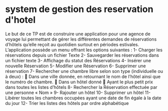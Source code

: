 # system de gestion des reservation d'hotel 
 Le but de ce TP est de construire une application pour une agence de voyage lui permettant de gérer les différentes demandes de réservations d’hôtels qu’elle reçoit au quotidien surtout en périodes estivales. L’application possède un menu offrant les options suivantes : 1- Charger les réservations depuis un fichier Texte 2- Sauvegarder les réservations dans un fichier texte 3- Affichage du statut des Réservations 4- Insérer une nouvelle Réservation 5- Modifier une Réservation 6- Supprimer une réservation 7- Rechercher une chambre libre selon son type (individuelle ou à deux) :  Dans une ville donnée, en retournant le nom de l’hôtel ainsi que le numéro de chambre.  Dans un hôtel donné  Ayant le plus petit prix dans toutes les listes d’hôtels 8- Rechercher la Réservation effectuée par une personne « Nom » 9- Rajouter un hôtel 10- Supprimer un hôtel 11- Libérer toutes les chambres occupées ayant une date de fin égale à la date du jour 12- Trier les listes des hôtels par ordre alphabétique
